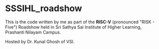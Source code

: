 # SSSIHL_roadshow


This is the code written by me as part of the **RISC-V** (pronounced "RISK - Five") Roadshow held in Sri Sathya Sai Institute of Higher Learning, Prashanti Nilayam Campus. 

Hosted by Dr. Kunal Ghosh of VSI.
